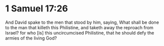 # 1 Samuel 17:26

And David spake to the men that stood by him, saying, What shall be done to the man that killeth this Philistine, and taketh away the reproach from Israel? for who [is] this uncircumcised Philistine, that he should defy the armies of the living God?